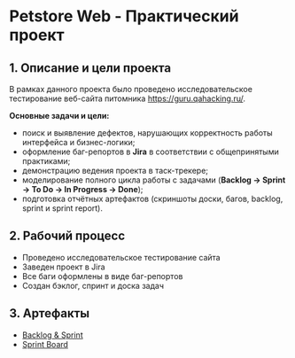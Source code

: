 # Petstore Web - Практический проект

## 1. Описание и цели проекта
В рамках данного проекта было проведено исследовательское тестирование веб-сайта питомника https://guru.qahacking.ru/.

**Основные задачи и цели:**  
- поиск и выявление дефектов, нарушающих корректность работы интерфейса и бизнес-логики;  
- оформление баг-репортов в **Jira** в соответствии с общепринятыми практиками; 
- демонстрацию ведения проекта в таск-трекере; 
- моделирование полного цикла работы с задачами (**Backlog → Sprint → To Do → In Progress → Done**);  
- подготовка отчётных артефактов (скриншоты доски, багов, backlog, sprint и sprint report).  


## 2. Рабочий процесс
- Проведено исследовательское тестирование сайта
- Заведен проект в Jira
- Все баги оформлены в виде баг-репортов
- Создан бэклог, спринт и доска задач

## 3. Артефакты
- [Backlog & Sprint](docs/backlog/backlog_sprint.png)
- [Sprint Board](docs/sprint_board/sprint_board.png)